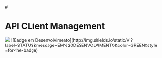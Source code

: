 #<h1>API CLient Management</h1>

<img src="https://img.shields.io/badge/version-1.0-green">
![Badge em Desenvolvimento](http://img.shields.io/static/v1?label=STATUS&message=EM%20DESENVOLVIMENTO&color=GREEN&style=for-the-badge)
